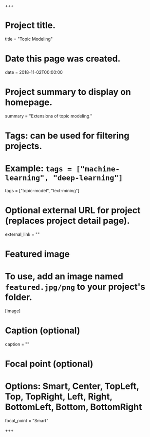 +++
# Project title.
title = "Topic Modeling"

# Date this page was created.
date = 2018-11-02T00:00:00

# Project summary to display on homepage.
summary = "Extensions of topic modeling."

# Tags: can be used for filtering projects.
# Example: `tags = ["machine-learning", "deep-learning"]`
tags = ["topic-model", "text-mining"]

# Optional external URL for project (replaces project detail page).
external_link = ""

# Featured image
# To use, add an image named `featured.jpg/png` to your project's folder. 
[image]
  # Caption (optional)
  caption = ""
  
  # Focal point (optional)
  # Options: Smart, Center, TopLeft, Top, TopRight, Left, Right, BottomLeft, Bottom, BottomRight
  focal_point = "Smart"

+++
